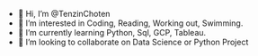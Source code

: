 - 👋 Hi, I’m @TenzinChoten
- 👀 I’m interested in Coding, Reading, Working out, Swimming. 
- 🌱 I’m currently learning Python, Sql, GCP, Tableau.
- 💞️ I’m looking to collaborate on Data Science or Python Project
<!---
TenzinChoten/TenzinChoten is a ✨ special ✨ repository because its `README.md` (this file) appears on your GitHub profile.
You can click the Preview link to take a look at your changes.
--->
